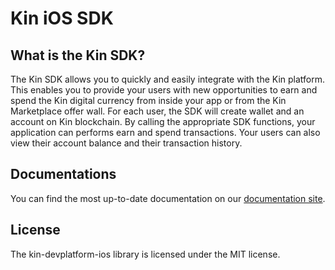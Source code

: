 # Kin iOS SDK #

## What is the Kin SDK? ##

The Kin SDK allows you to quickly and easily integrate with the Kin platform. This enables you to provide your users with new opportunities to earn and spend the Kin digital currency from inside your app or from the Kin Marketplace offer wall. For each user, the SDK will create wallet and an account on Kin blockchain. By calling the appropriate SDK functions, your application can performs earn and spend transactions. Your users can also view their account balance and their transaction history.

## Documentations

You can find the most up-to-date documentation on our [documentation site](https://kinecosystem.github.io/kin-ecosystem-sdk-docs/docs/ios-guide.html).

## License

The kin-devplatform-ios library is licensed under the MIT license.
